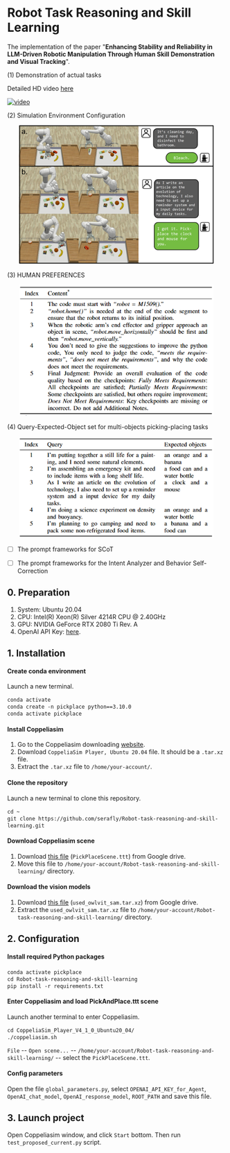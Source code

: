 # Robot Task Reasoning and Skill Learning

The implementation of the paper "**Enhancing Stability and Reliability in LLM-Driven Robotic Manipulation Through Human Skill Demonstration and Visual Tracking**".

(1) Demonstration of actual tasks

Detailed HD video [here](https://example.com/video.mp4 )

[![video](https://img.youtube.com/vi/Z10Rh7b4OtM/hqdefault.jpg )](https://youtu.be/Z10Rh7b4OtM )

(2) Simulation Environment Configuration
<p align="center">
<img src="https://github.com/serafly/Robot-task-reasoning-and-skill-learning/blob/main/assets/simluation_00.png?raw=true" 
  alt="image" width="450" height="auto">
</p>

(3) HUMAN PREFERENCES
<p align="center">
<img src="https://github.com/serafly/Robot-task-reasoning-and-skill-learning/blob/main/assets/HUMAN PREFERENCES.png?raw=true" 
  alt="image" width="450" height="auto">
</p>

(4) Query-Expected-Object set for multi-objects picking-placing tasks
<p align="center">
<img src="https://github.com/serafly/Robot-task-reasoning-and-skill-learning/blob/main/assets/multi-objects.png?raw=true" 
  alt="image" width="450" height="auto">
</p>


- [ ] The prompt frameworks for SCoT

- [ ] The prompt frameworks for the Intent Analyzer and Behavior Self-Correction


## 0. Preparation

1. System: Ubuntu 20.04
2. CPU: Intel(R) Xeon(R) Silver 4214R CPU @ 2.40GHz
3. GPU: NVIDIA GeForce RTX 2080 Ti Rev. A
4. OpenAI API Key: [here](https://openai.com/blog/openai-api).

## 1. Installation

#### Create conda environment

Launch a new terminal.

```
conda activate
conda create -n pickplace python==3.10.0
conda activate pickplace
```

#### Install Coppeliasim

1. Go to the Coppeliasim downloading [website](https://www.coppeliarobotics.com/previousVersions).
2. Download `CoppeliaSim Player, Ubuntu 20.04` file. It should be a `.tar.xz` file.
3. Extract the `.tar.xz` file to `/home/your-account/`.

#### Clone the repository

Launch a new terminal to clone this repository.
```
cd ~
git clone https://github.com/serafly/Robot-task-reasoning-and-skill-learning.git
```

#### Download Coppeliasim scene

1. Download [this file](https://drive.google.com/file/d/1FxXkRcFUu9Og7UsbsiMjtfF2nxXHiBzY/view?usp=drive_link) (`PickPlaceScene.ttt`) from Google drive.
2. Move this file to `/home/your-account/Robot-task-reasoning-and-skill-learning/` directory.

#### Download the vision models

1. Download [this file](https://drive.google.com/file/d/1HPY5hxVC7AE3T9ZJIcK-gisoQOLEkyFf/view?usp=drive_link) (`used_owlvit_sam.tar.xz`) from Google drive.
2. Extract the `used_owlvit_sam.tar.xz` file to `/home/your-account/Robot-task-reasoning-and-skill-learning/` directory.

## 2. Configuration

#### Install required Python packages

```
conda activate pickplace
cd Robot-task-reasoning-and-skill-learning
pip install -r requirements.txt
```

#### Enter Coppeliasim and load PickAndPlace.ttt scene

Launch another terminal to enter Coppeliasim.

```
cd CoppeliaSim_Player_V4_1_0_Ubuntu20_04/
./coppeliasim.sh
```

`File` -- `Open scene...` -- `/home/your-account/Robot-task-reasoning-and-skill-learning/` -- select the `PickPlaceScene.ttt`.

#### Config parameters

Open the file `global_parameters.py`, select `OPENAI_API_KEY_for_Agent`, `OpenAI_chat_model`, `OpenAI_response_model`, `ROOT_PATH` and save this file.

## 3. Launch project

Open Coppeliasim window, and click `Start` bottom.
Then run `test_proposed_current.py` script.


